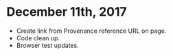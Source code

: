 # December 11th, 2017

* Create link from Provenance reference URL on page.
* Code clean up.
* Browser test updates.
